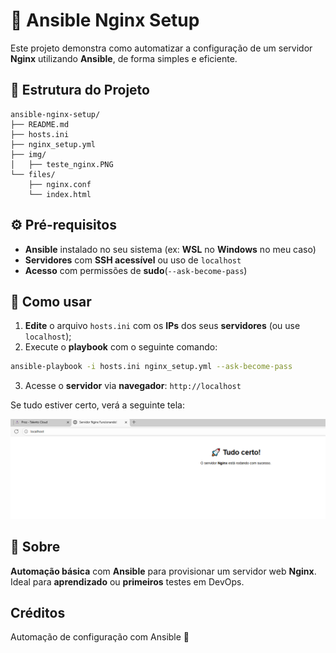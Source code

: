 # 🚀 Ansible Nginx Setup

Este projeto demonstra como automatizar a configuração de um servidor **Nginx** utilizando **Ansible**, de forma simples e eficiente.

## 📁 Estrutura do Projeto

```
ansible-nginx-setup/
├── README.md
├── hosts.ini
├── nginx_setup.yml
├── img/
│   ├── teste_nginx.PNG
└── files/
    ├── nginx.conf
    └── index.html
```

## ⚙️ Pré-requisitos

- **Ansible** instalado no seu sistema (ex: **WSL** no **Windows** no meu caso)
- **Servidores** com **SSH acessível** ou uso de `localhost`
- **Acesso** com permissões de **sudo**(`--ask-become-pass`)

## 🧪 Como usar

1. **Edite** o arquivo `hosts.ini` com os **IPs** dos seus **servidores** (ou use `localhost`);
2. Execute o **playbook** com o seguinte comando:

```bash
ansible-playbook -i hosts.ini nginx_setup.yml --ask-become-pass
```

3. Acesse o **servidor** via **navegador**:
   `http://localhost`

Se tudo estiver certo, verá a seguinte tela:

![Serviodor Nginx Funcionando](/img/teste_nginx.PNG)

## 🧠 Sobre

**Automação básica** com **Ansible** para provisionar um servidor web **Nginx**. Ideal para **aprendizado** ou **primeiros** testes em DevOps.

## Créditos

Automação de configuração com Ansible 🚀
